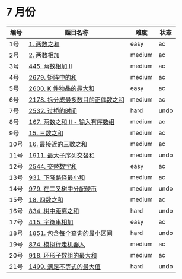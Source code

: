 # 7 月份

**编号**|**题目名称**|**难度**|**状态**
--------|------------|--------|--------
1号|[1. 两数之和](./第1题%201.%20两数之和)|easy|ac
2号|[2. 两数相加](./第2题%202.%20两数相加)|medium|ac
3号|[445. 两数相加 II](./第3题%20445.%20两数相加%20II)|medium|ac
4号|[2679. 矩阵中的和](./第4题%202679.%20矩阵中的和)|medium|ac
5号|[2600. K 件物品的最大和](./第5题%202600.%20K%20件物品的最大和)|easy|ac
6号|[2178. 拆分成最多数目的正偶数之和](./第6题%202178.%20拆分成最多数目的正偶数之和)|medium|ac
7号|[2532. 过桥的时间](./第7题%202532.%20过桥的时间)|hard|undo
8号|[167. 两数之和 II - 输入有序数组](./第8题%20167.%20两数之和%20II%20-%20输入有序数组)|medium|ac
9号|[15. 三数之和](./第9题%2015.%20三数之和)|medium|ac
10号|[16. 最接近的三数之和](./第10题%2016.%20最接近的三数之和)|medium|ac
11号|[1911. 最大子序列交替和](./第11题%201911.%20最大子序列交替和)|medium|undo
12号|[2544. 交替数字和](./第12题%202544.%20交替数字和)|easy|ac
13号|[931. 下降路径最小和](./第13题%20931.%20下降路径最小和)|medium|ac
14号|[979. 在二叉树中分配硬币](./第14题%20979.%20在二叉树中分配硬币)|medium|undo
15号|[18. 四数之和](./第15题%2018.%20四数之和)|medium|ac
16号|[834. 树中距离之和](./第16题%20834.%20树中距离之和)|hard|undo
17号|[415. 字符串相加](./第17题%20415.%20字符串相加)|easy|ac
18号|[1851. 包含每个查询的最小区间](./第18题%201851.%20包含每个查询的最小区间)|hard|undo
19号|[874. 模拟行走机器人](./第19题%20874.%20模拟行走机器人)|medium|ac
20号|[918. 环形子数组的最大和](./第20题%20918.%20环形子数组的最大和)|medium|ac
21号|[1499. 满足不等式的最大值](./第21题%201499.%20满足不等式的最大值)|hard|undo
